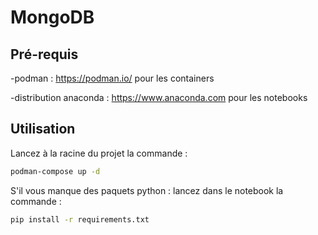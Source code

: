 # MongoDB


## Pré-requis

-podman : https://podman.io/  pour les containers

-distribution anaconda : https://www.anaconda.com pour les notebooks
 
## Utilisation

Lancez à la racine du projet la commande : 

```bash
podman-compose up -d
```

S'il vous manque des paquets python : lancez dans le notebook la commande : 

```bash
pip install -r requirements.txt
```